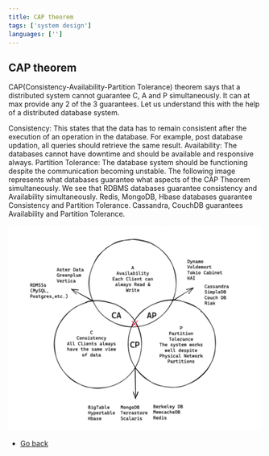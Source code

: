 ```yaml
---
title: CAP theorem
tags: ['system design']
languages: ['']
---
```

## CAP theorem
CAP(Consistency-Availability-Partition Tolerance) theorem says that a distributed system cannot guarantee C, A and P simultaneously. It can at max provide any 2 of the 3 guarantees. Let us understand this with the help of a distributed database system. 

Consistency: This states that the data has to remain consistent after the execution of an operation in the database. For example, post database updation, all queries should retrieve the same result.
Availability: The databases cannot have downtime and should be available and responsive always.
Partition Tolerance: The database system should be functioning despite the communication becoming unstable.
The following image represents what databases guarantee what aspects of the CAP Theorem simultaneously. We see that RDBMS databases guarantee consistency and Availability simultaneously. Redis, MongoDB, Hbase databases guarantee Consistency and Partition Tolerance. Cassandra, CouchDB guarantees Availability and Partition Tolerance.

![CAP theorem](./02-cap-theorem.png)

* [Go back](../readme.md)
